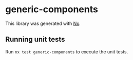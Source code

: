 # generic-components

This library was generated with [Nx](https://nx.dev).

## Running unit tests

Run `nx test generic-components` to execute the unit tests.
